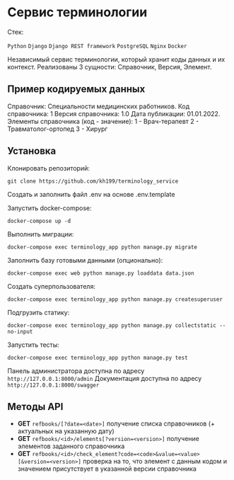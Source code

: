 # Сервис терминологии

Стек:

```Python```
```Django```
```Django REST framework```
```PostgreSQL```
```Nginx```
```Docker```

Независимый сервис терминологии, который хранит коды данных и их контекст. 
Реализованы 3 сущности: Справочник, Версия, Элемент.

## Пример кодируемых данных
Справочник: Специальности медицинских работников.
Код справочника: 1
Версия справочника: 1.0
Дата публикации: 01.01.2022.
Элементы справочника (код - значение):
1 - Врач-терапевт
2 - Травматолог-ортопед
3 - Хирург

## Установка

Клонировать репозиторий:
```
git clone https://github.com/kh199/terminology_service
```
Создать и заполнить файл .env на основе .env.template

Запустить docker-compose:
```
docker-compose up -d
```
Выполнить миграции:
```
docker-compose exec terminology_app python manage.py migrate
```
Заполнить базу готовыми данными (опционально):
```
docker-compose exec web python manage.py loaddata data.json
```
Создать суперпользователя:
```
docker-compose exec terminology_app python manage.py createsuperuser
```
Подгрузить статику:
```
docker-compose exec terminology_app python manage.py collectstatic --no-input 
```
Запустить тесты:
```
docker-compose exec terminology_app python manage.py test
```

Панель администратора доступна по адресу ```http://127.0.0.1:8000/admin```
Документация доступна по адресу ```http://127.0.0.1:8000/swagger```

## Методы API

+ **GET**   ```refbooks/[?date=<date>]``` получение списка справочников (+ актуальных на указанную дату)
+ **GET**   ```refbooks/<id>/elements[?version=<version>]``` получение элементов заданного справочника
+ **GET**   ```refbooks/<id>/check_element?code=<code>&value=<value>[&version=<version>]``` проверка на то, что элемент с данным кодом и значением присутствует в указанной версии справочника
